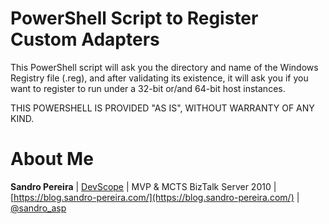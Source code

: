# PowerShell Script to Register Custom Adapters
This PowerShell script will ask you the directory and name of the Windows Registry file (.reg), and after validating its existence, it will ask you if you want to register to run under a 32-bit or/and 64-bit host instances.
 
THIS POWERSHELL IS PROVIDED "AS IS", WITHOUT WARRANTY OF ANY KIND.

# About Me
**Sandro Pereira** | [DevScope](http://www.devscope.net/) | MVP & MCTS BizTalk Server 2010 | [https://blog.sandro-pereira.com/](https://blog.sandro-pereira.com/) | [@sandro_asp](https://twitter.com/sandro_asp)